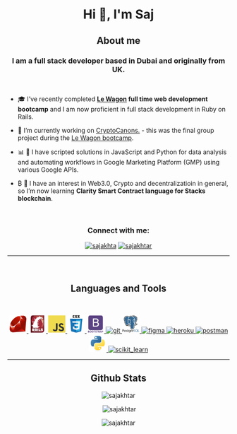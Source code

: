 <h1 align="center">Hi 👋, I'm Saj</h1>

<h2 align="center">About me</h2>

<h3 align="center">I am a full stack developer based in Dubai and originally from UK.</h3>

<br>

- 🎓 I’ve recently completed **[Le Wagon](https://www.lewagon.com/web-development-course/full-time) full time web development bootcamp** and I am now proficient in full stack development in Ruby on Rails.

- 🔭 I’m currently working on [CryptoCanons.](https://www.cryptocanons.com/) - this was the final group project during the [Le Wagon bootcamp](https://www.lewagon.com/web-development-course/full-time).

- 📊 🦾 I have scripted solutions in JavaScript and Python for data analysis and automating workflows in Google Marketing Platform (GMP) using various Google APIs.

- ₿ 🌱 I have an interest in Web3.0, Crypto and decentralizatioin in general, so I’m now learning **Clarity Smart Contract language for Stacks blockchain**.

<br>

<h3 align="center">Connect with me:</h3>
<p align="center">
<a href="https://twitter.com/sajakhta" target="blank"><img src="https://raw.githubusercontent.com/rahuldkjain/github-profile-readme-generator/master/src/images/icons/Social/twitter.svg" alt="sajakhta" height="30" width="40" /></a>
<a href="https://linkedin.com/in/sajakhtar" target="blank"><img src="https://raw.githubusercontent.com/rahuldkjain/github-profile-readme-generator/master/src/images/icons/Social/linked-in-alt.svg" alt="sajakhtar" height="30" width="40" /></a>
</p>

<hr>

<br>

<h2 align="center">Languages and Tools</h2>

<br>

<p align="center">

  <a href="https://www.ruby-lang.org/en/" target="_blank">
  <img src="https://raw.githubusercontent.com/devicons/devicon/master/icons/ruby/ruby-original.svg" alt="ruby" width="40" height="40"/> </a>

  <a href="https://rubyonrails.org" target="_blank">
  <img src="https://raw.githubusercontent.com/devicons/devicon/master/icons/rails/rails-original-wordmark.svg" alt="rails" width="40" height="40"/> </a>

  <a href="https://developer.mozilla.org/en-US/docs/Web/JavaScript" target="_blank">
  <img src="https://raw.githubusercontent.com/devicons/devicon/master/icons/javascript/javascript-original.svg" alt="javascript" width="40" height="40"/> </a>

  <a href="https://www.w3schools.com/css/" target="_blank">
  <img src="https://raw.githubusercontent.com/devicons/devicon/master/icons/css3/css3-original-wordmark.svg" alt="css3" width="40" height="40"/> </a>

  <a href="https://getbootstrap.com" target="_blank">
  <img src="https://raw.githubusercontent.com/devicons/devicon/master/icons/bootstrap/bootstrap-plain-wordmark.svg" alt="bootstrap" width="40" height="40"/> </a>

  <a href="https://git-scm.com/" target="_blank">
  <img src="https://www.vectorlogo.zone/logos/git-scm/git-scm-icon.svg" alt="git" width="40" height="40"/> </a>

  <a href="https://www.postgresql.org" target="_blank">
  <img src="https://raw.githubusercontent.com/devicons/devicon/master/icons/postgresql/postgresql-original-wordmark.svg" alt="postgresql" width="40" height="40"/> </a>

  <a href="https://www.figma.com/" target="_blank">
  <img src="https://www.vectorlogo.zone/logos/figma/figma-icon.svg" alt="figma" width="40" height="40"/> </a>

  <a href="https://heroku.com" target="_blank">
  <img src="https://www.vectorlogo.zone/logos/heroku/heroku-icon.svg" alt="heroku" width="40" height="40"/> </a>

  <a href="https://postman.com" target="_blank">
  <img src="https://www.vectorlogo.zone/logos/getpostman/getpostman-icon.svg" alt="postman" width="40" height="40"/> </a>

  <a href="https://www.python.org" target="_blank">
  <img src="https://raw.githubusercontent.com/devicons/devicon/master/icons/python/python-original.svg" alt="python" width="40" height="40"/> </a>

  <a href="https://scikit-learn.org/" target="_blank">
  <img src="https://upload.wikimedia.org/wikipedia/commons/0/05/Scikit_learn_logo_small.svg" alt="scikit_learn" width="40" height="40"/> </a> </p>

<hr>

<h2 align="center">Github Stats</h2>


<div align="center">

  <p><img src="https://github-readme-stats.vercel.app/api/top-langs?username=sajakhtar&show_icons=true&locale=en" alt="sajakhtar" /></p>


  <p>&nbsp;<img src="https://github-readme-stats.vercel.app/api?username=sajakhtar&show_icons=true&locale=en" alt="sajakhtar" /></p>

  <p><img src="https://github-readme-streak-stats.herokuapp.com/?user=sajakhtar&" alt="sajakhtar" /></p>

</div>
